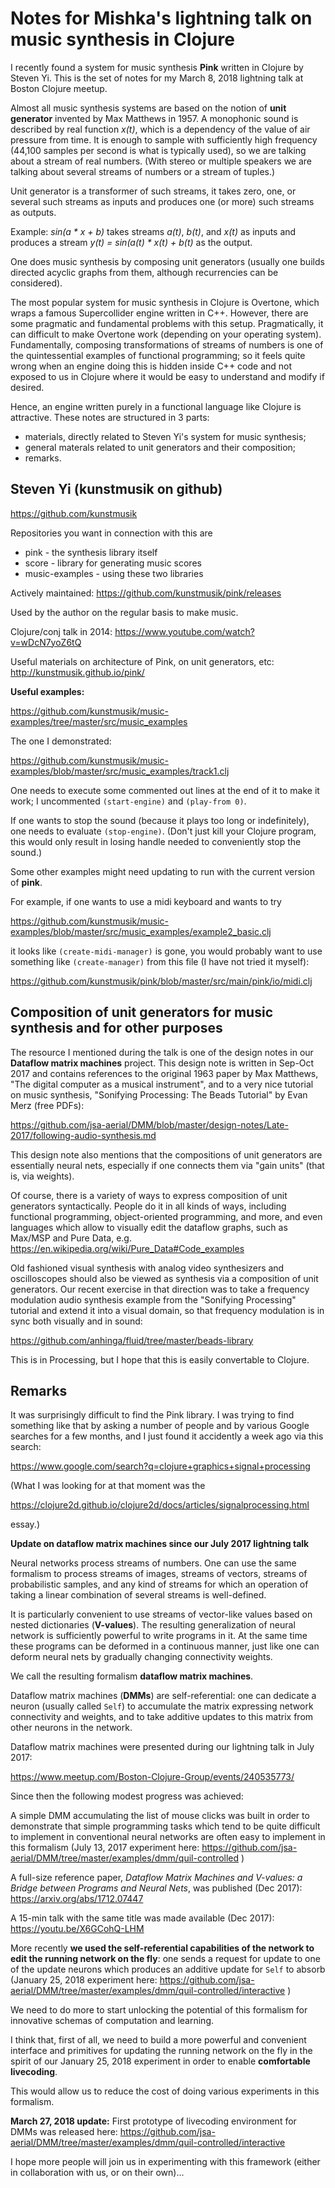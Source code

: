 Notes for Mishka's lightning talk on music synthesis in Clojure
===============================================================

I recently found a system for music synthesis **Pink**
written in Clojure by Steven Yi. This is the set of notes for
my March 8, 2018 lightning talk at Boston Clojure meetup.

Almost all music synthesis systems are based on the notion
of **unit generator** invented by Max Matthews in 1957.
A monophonic sound is described by real function *x(t)*,
which is a dependency of the value of air pressure from time.
It is enough to sample with sufficiently high frequency
(44,100 samples per second is what is typically used), so
we are talking about a stream of real numbers. (With stereo
or multiple speakers we are talking about several streams 
of numbers or a stream of tuples.)

Unit generator is a transformer of such streams, it takes
zero, one, or several such streams as inputs and produces
one (or more) such streams as outputs.

Example: *sin(a * x + b)* takes streams *a(t)*, *b(t)*,
and *x(t)* as inputs and produces a stream
*y(t) = sin(a(t) * x(t) + b(t)* as the output.

One does music synthesis by composing unit generators
(usually one builds directed acyclic graphs from them,
although recurrencies can be considered).

The most popular system for music synthesis in Clojure
is Overtone, which wraps a famous Supercollider engine
written in C++. However, there are some pragmatic and
fundamental problems with this setup. Pragmatically,
it can difficult to make Overtone work (depending on your
operating system). Fundamentally, composing transformations
of streams of numbers is one of the quintessential examples
of functional programming; so it feels quite wrong when
an engine doing this is hidden inside C++ code and not
exposed to us in Clojure where it would be easy to understand
and modify if desired.

Hence, an engine written purely in a functional language like
Clojure is attractive. These notes are structured in 3 parts:

  * materials, directly related to Steven Yi's system for
    music synthesis;
  * general materals related to unit generators and their
    composition;
  * remarks.

## Steven Yi (kunstmusik on github)

https://github.com/kunstmusik

Repositories you want in connection with this are

  * pink - the synthesis library itself
  * score - library for generating music scores
  * music-examples - using these two libraries
  
Actively maintained: https://github.com/kunstmusik/pink/releases

Used by the author on the regular basis to make music.

Clojure/conj talk in 2014: https://www.youtube.com/watch?v=wDcN7yoZ6tQ

Useful materials on architecture of Pink, on unit generators, etc:
http://kunstmusik.github.io/pink/

**Useful examples:**

https://github.com/kunstmusik/music-examples/tree/master/src/music_examples

The one I demonstrated:

https://github.com/kunstmusik/music-examples/blob/master/src/music_examples/track1.clj

One needs to execute some commented out lines at the end of it to make it work;
I uncommented `(start-engine)` and `(play-from 0)`.

If one wants to stop the sound (because it plays too long or indefinitely),
one needs to evaluate `(stop-engine)`. (Don't just kill your Clojure program,
this would only result in losing handle needed to conveniently stop the sound.)

Some other examples might need updating to run with the current version of **pink**.

For example, if one wants to use a midi keyboard and wants to try

https://github.com/kunstmusik/music-examples/blob/master/src/music_examples/example2_basic.clj

it looks like `(create-midi-manager)` is gone, you would probably want to use something
like `(create-manager)` from this file (I have not tried it myself):

https://github.com/kunstmusik/pink/blob/master/src/main/pink/io/midi.clj

## Composition of unit generators for music synthesis and for other purposes

The resource I mentioned during the talk is one of the design notes in our
**Dataflow matrix machines** project. This design note is written in Sep-Oct 2017
and contains references to the original 1963 paper by Max Matthews,
"The digital computer as a musical instrument", and to a very nice tutorial
on music synthesis, "Sonifying Processing: The Beads Tutorial" by Evan Merz
(free PDFs):

https://github.com/jsa-aerial/DMM/blob/master/design-notes/Late-2017/following-audio-synthesis.md

This design note also mentions that the compositions of unit generators
are essentially neural nets, especially if one connects them via "gain units"
(that is, via weights).

Of course, there is a variety of ways to express composition of unit generators
syntactically. People do it in all kinds of ways, including functional programming,
object-oriented programming, and more, and even languages which allow to visually
edit the dataflow graphs, such as Max/MSP and Pure Data, e.g.
https://en.wikipedia.org/wiki/Pure_Data#Code_examples

Old fashioned visual synthesis with analog video synthesizers and oscilloscopes
should also be viewed as synthesis via a composition of unit generators. Our recent
exercise in that direction was to take a frequency modulation audio synthesis example 
from the "Sonifying Processing" tutorial and extend it into a visual domain, so that
frequency modulation is in sync both visually and in sound:

https://github.com/anhinga/fluid/tree/master/beads-library

This is in Processing, but I hope that this is easily convertable to Clojure.

## Remarks

It was surprisingly difficult to find the Pink library. I was trying to find
something like that by asking a number of people and by various Google searches
for a few months, and I just found it accidently a week ago via this search:

https://www.google.com/search?q=clojure+graphics+signal+processing

(What I was looking for at that moment was the

https://clojure2d.github.io/clojure2d/docs/articles/signalprocessing.html

essay.)

**Update on dataflow matrix machines since our July 2017 lightning talk**

Neural networks process streams of numbers. One can use the same formalism
to process streams of images, streams of vectors, streams of probabilistic
samples, and any kind of streams for which an operation of taking
a linear combination of several streams is well-defined.

It is particularly convenient to use streams of vector-like values based
on nested dictionaries (**V-values**). The resulting generalization of
neural network is sufficiently powerful to write programs in it. At the
same time these programs can be deformed in a continuous manner, 
just like one can deform neural nets by gradually changing connectivity
weights.

We call the resulting formalism **dataflow matrix machines**.

Dataflow matrix machines (**DMMs**) are self-referential: one can dedicate a neuron
(usually called `Self`) to accumulate the matrix expressing network connectivity
and weights, and to take additive updates to this matrix from other neurons in
the network.

Dataflow matrix machines were presented during our lightning talk in July 2017:

https://www.meetup.com/Boston-Clojure-Group/events/240535773/

Since then the following modest progress was achieved:

A simple DMM accumulating the list of mouse clicks was built in order to demonstrate
that simple programming tasks which tend to be quite difficult to implement in
conventional neural networks are often easy to implement in this formalism
(July 13, 2017 experiment here:
https://github.com/jsa-aerial/DMM/tree/master/examples/dmm/quil-controlled
)

A full-size reference paper, *Dataflow Matrix Machines and V-values: 
a Bridge between Programs and Neural Nets*, was published (Dec 2017):
https://arxiv.org/abs/1712.07447

A 15-min talk with the same title was made available (Dec 2017):
https://youtu.be/X6GCohQ-LHM

More recently **we used the self-referential capabilities of the network
to edit the running network on the fly**: one sends a request for update
to one of the update neurons which produces an additive update for
`Self` to absorb (January 25, 2018 experiment here:
https://github.com/jsa-aerial/DMM/tree/master/examples/dmm/quil-controlled/interactive
)

We need to do more to start unlocking the potential of this
formalism for innovative schemas of computation and learning.

I think that, first of all, we need to build a more powerful and convenient
interface and primitives for updating the running network on the fly
in the spirit of our January 25, 2018 experiment in order to enable **comfortable livecoding**.

This would allow us to reduce the cost of doing various experiments
in this formalism.

**March 27, 2018 update:** First prototype of livecoding environment for DMMs
was released here:
https://github.com/jsa-aerial/DMM/tree/master/examples/dmm/quil-controlled/interactive

I hope more people will join us in experimenting with this framework
(either in collaboration with us, or on their own)...
